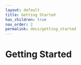 ```yaml
---
layout: default
title: Getting Started
has_children: true
nav_order: 2
permalink: docs/getting_started
---
```


# Getting Started
